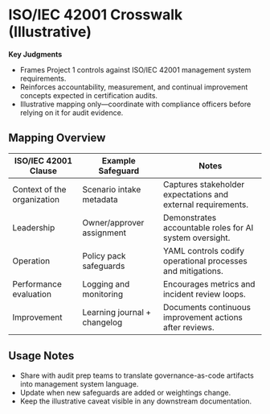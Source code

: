 # ISO/IEC 42001 Crosswalk (Illustrative)

**Key Judgments**
- Frames Project 1 controls against ISO/IEC 42001 management system requirements.
- Reinforces accountability, measurement, and continual improvement concepts expected in certification audits.
- Illustrative mapping only—coordinate with compliance officers before relying on it for audit evidence.

## Mapping Overview

| ISO/IEC 42001 Clause | Example Safeguard | Notes |
| --- | --- | --- |
| Context of the organization | Scenario intake metadata | Captures stakeholder expectations and external requirements. |
| Leadership | Owner/approver assignment | Demonstrates accountable roles for AI system oversight. |
| Operation | Policy pack safeguards | YAML controls codify operational processes and mitigations. |
| Performance evaluation | Logging and monitoring | Encourages metrics and incident review loops. |
| Improvement | Learning journal + changelog | Documents continuous improvement actions after reviews. |

## Usage Notes
- Share with audit prep teams to translate governance-as-code artifacts into management system language.
- Update when new safeguards are added or weightings change.
- Keep the illustrative caveat visible in any downstream documentation.
